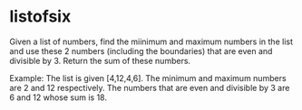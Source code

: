 # listofsix
Given a list of numbers, find the miinimum and maximum numbers in the list and use these 2 numbers (including the boundaries) that are even and divisible by 3. Return the sum of these numbers.

Example:
The list is given [4,12,4,6]. The minimum and maximum numbers are 2 and 12 respectively. The numbers that are even and divisible by 3 are 6 and 12 whose sum is 18. 
